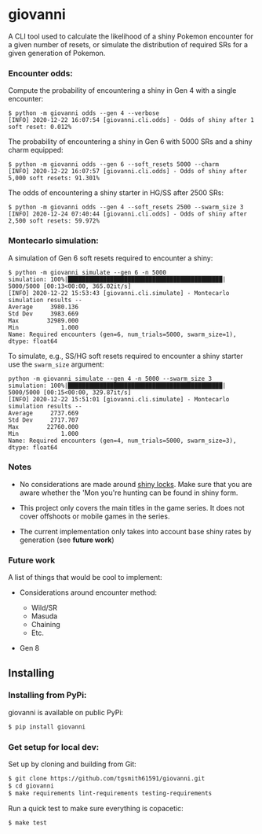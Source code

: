 # giovanni

A CLI tool used to calculate the likelihood of a shiny Pokemon encounter for a
given number of resets, or simulate the distribution of required SRs for a given
generation of Pokemon.


### Encounter odds:

Compute the probability of encountering a shiny in Gen 4 with a single encounter:

```
$ python -m giovanni odds --gen 4 --verbose
[INFO] 2020-12-22 16:07:54 [giovanni.cli.odds] - Odds of shiny after 1 soft reset: 0.012%
```

The probability of encountering a shiny in Gen 6 with 5000 SRs and a shiny charm equipped:

```
$ python -m giovanni odds --gen 6 --soft_resets 5000 --charm
[INFO] 2020-12-22 16:07:57 [giovanni.cli.odds] - Odds of shiny after 5,000 soft resets: 91.301%
```

The odds of encountering a shiny starter in HG/SS after 2500 SRs:

```
$ python -m giovanni odds --gen 4 --soft_resets 2500 --swarm_size 3
[INFO] 2020-12-24 07:40:44 [giovanni.cli.odds] - Odds of shiny after 2,500 soft resets: 59.972%
```


### Montecarlo simulation:

A simulation of Gen 6 soft resets required to encounter a shiny:

```
$ python -m giovanni simulate --gen 6 -n 5000
simulation: 100%|████████████████████████████████████████████| 5000/5000 [00:13<00:00, 365.02it/s]
[INFO] 2020-12-22 15:53:43 [giovanni.cli.simulate] - Montecarlo simulation results --
Average     3980.136
Std Dev     3983.669
Max        32989.000
Min            1.000
Name: Required encounters (gen=6, num_trials=5000, swarm_size=1), dtype: float64
```

To simulate, e.g., SS/HG soft resets required to encounter a shiny starter use
the `swarm_size` argument:

```
python -m giovanni simulate --gen 4 -n 5000 --swarm_size 3
simulation: 100%|████████████████████████████████████████████| 5000/5000 [00:15<00:00, 329.87it/s]
[INFO] 2020-12-22 15:51:01 [giovanni.cli.simulate] - Montecarlo simulation results --
Average     2737.669
Std Dev     2717.707
Max        22760.000
Min            1.000
Name: Required encounters (gen=4, num_trials=5000, swarm_size=3), dtype: float64
```

### Notes

* No considerations are made around [shiny locks](https://pokemon-shiny-hunting.fandom.com/wiki/Shiny_Locks).
  Make sure that you are aware whether the 'Mon you're hunting can be found in shiny form.
  
* This project only covers the main titles in the game series. It does not cover offshoots or
  mobile games in the series.
  
* The current implementation only takes into account base shiny rates by generation (see **future work**)


### Future work

A list of things that would be cool to implement:

* Considerations around encounter method:
    * Wild/SR
    * Masuda
    * Chaining
    * Etc.
    
* Gen 8

## Installing

### Installing from PyPi:

giovanni is available on public PyPi:

```bash
$ pip install giovanni
```

### Get setup for local dev:

Set up by cloning and building from Git:

```bash
$ git clone https://github.com/tgsmith61591/giovanni.git
$ cd giovanni
$ make requirements lint-requirements testing-requirements
```

Run a quick test to make sure everything is copacetic:

```bash
$ make test
```
